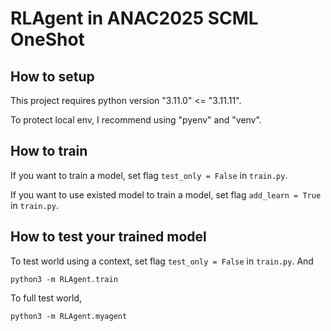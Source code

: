 # RLAgent in ANAC2025 SCML OneShot
## How to setup
This project requires python version "3.11.0" <= "3.11.11".

To protect local env, I recommend using "pyenv" and "venv".

## How to train
If you want to train a model, set flag `test_only = False` in `train.py`.

If you want to use existed model to train a model, set flag `add_learn = True` in `train.py`.

## How to test your trained model
To test world using a context,
set flag `test_only = False` in `train.py`. And
```
python3 -m RLAgent.train
```

To full test world,
```
python3 -m RLAgent.myagent
```